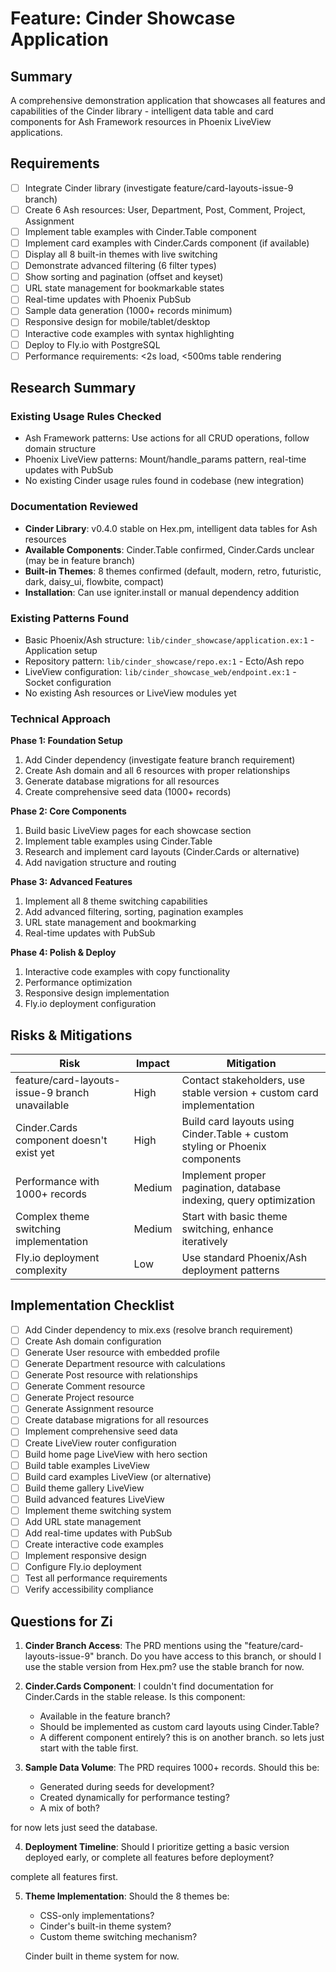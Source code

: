 # Feature: Cinder Showcase Application

## Summary

A comprehensive demonstration application that showcases all features and capabilities of the Cinder library - intelligent data table and card components for Ash Framework resources in Phoenix LiveView applications.

## Requirements

- [ ] Integrate Cinder library (investigate feature/card-layouts-issue-9 branch)
- [ ] Create 6 Ash resources: User, Department, Post, Comment, Project, Assignment
- [ ] Implement table examples with Cinder.Table component
- [ ] Implement card examples with Cinder.Cards component (if available)
- [ ] Display all 8 built-in themes with live switching
- [ ] Demonstrate advanced filtering (6 filter types)
- [ ] Show sorting and pagination (offset and keyset)
- [ ] URL state management for bookmarkable states
- [ ] Real-time updates with Phoenix PubSub
- [ ] Sample data generation (1000+ records minimum)
- [ ] Responsive design for mobile/tablet/desktop
- [ ] Interactive code examples with syntax highlighting
- [ ] Deploy to Fly.io with PostgreSQL
- [ ] Performance requirements: <2s load, <500ms table rendering

## Research Summary

### Existing Usage Rules Checked

- Ash Framework patterns: Use actions for all CRUD operations, follow domain structure
- Phoenix LiveView patterns: Mount/handle_params pattern, real-time updates with PubSub
- No existing Cinder usage rules found in codebase (new integration)

### Documentation Reviewed

- **Cinder Library**: v0.4.0 stable on Hex.pm, intelligent data tables for Ash resources
- **Available Components**: Cinder.Table confirmed, Cinder.Cards unclear (may be in feature branch)
- **Built-in Themes**: 8 themes confirmed (default, modern, retro, futuristic, dark, daisy_ui, flowbite, compact)
- **Installation**: Can use igniter.install or manual dependency addition

### Existing Patterns Found

- Basic Phoenix/Ash structure: `lib/cinder_showcase/application.ex:1` - Application setup
- Repository pattern: `lib/cinder_showcase/repo.ex:1` - Ecto/Ash repo
- LiveView configuration: `lib/cinder_showcase_web/endpoint.ex:1` - Socket configuration
- No existing Ash resources or LiveView modules yet

### Technical Approach

**Phase 1: Foundation Setup**

1. Add Cinder dependency (investigate feature branch requirement)
2. Create Ash domain and all 6 resources with proper relationships
3. Generate database migrations for all resources
4. Create comprehensive seed data (1000+ records)

**Phase 2: Core Components**

1. Build basic LiveView pages for each showcase section
2. Implement table examples using Cinder.Table
3. Research and implement card layouts (Cinder.Cards or alternative)
4. Add navigation structure and routing

**Phase 3: Advanced Features**

1. Implement all 8 theme switching capabilities
2. Add advanced filtering, sorting, pagination examples
3. URL state management and bookmarking
4. Real-time updates with PubSub

**Phase 4: Polish & Deploy**

1. Interactive code examples with copy functionality
2. Performance optimization
3. Responsive design implementation
4. Fly.io deployment configuration

## Risks & Mitigations

| Risk                                            | Impact | Mitigation                                                                   |
| ----------------------------------------------- | ------ | ---------------------------------------------------------------------------- |
| feature/card-layouts-issue-9 branch unavailable | High   | Contact stakeholders, use stable version + custom card implementation        |
| Cinder.Cards component doesn't exist yet        | High   | Build card layouts using Cinder.Table + custom styling or Phoenix components |
| Performance with 1000+ records                  | Medium | Implement proper pagination, database indexing, query optimization           |
| Complex theme switching implementation          | Medium | Start with basic theme switching, enhance iteratively                        |
| Fly.io deployment complexity                    | Low    | Use standard Phoenix/Ash deployment patterns                                 |

## Implementation Checklist

- [ ] Add Cinder dependency to mix.exs (resolve branch requirement)
- [ ] Create Ash domain configuration
- [ ] Generate User resource with embedded profile
- [ ] Generate Department resource with calculations
- [ ] Generate Post resource with relationships
- [ ] Generate Comment resource
- [ ] Generate Project resource
- [ ] Generate Assignment resource
- [ ] Create database migrations for all resources
- [ ] Implement comprehensive seed data
- [ ] Create LiveView router configuration
- [ ] Build home page LiveView with hero section
- [ ] Build table examples LiveView
- [ ] Build card examples LiveView (or alternative)
- [ ] Build theme gallery LiveView
- [ ] Build advanced features LiveView
- [ ] Implement theme switching system
- [ ] Add URL state management
- [ ] Add real-time updates with PubSub
- [ ] Create interactive code examples
- [ ] Implement responsive design
- [ ] Configure Fly.io deployment
- [ ] Test all performance requirements
- [ ] Verify accessibility compliance

## Questions for Zi

1. **Cinder Branch Access**: The PRD mentions using the "feature/card-layouts-issue-9" branch. Do you have access to this branch, or should I use the stable version from Hex.pm?
   use the stable branch for now.

2. **Cinder.Cards Component**: I couldn't find documentation for Cinder.Cards in the stable release. Is this component:

   - Available in the feature branch?
   - Should be implemented as custom card layouts using Cinder.Table?
   - A different component entirely?
     this is on another branch. so lets just start with the table first.

3. **Sample Data Volume**: The PRD requires 1000+ records. Should this be:

   - Generated during seeds for development?
   - Created dynamically for performance testing?
   - A mix of both?

for now lets just seed the database.

4. **Deployment Timeline**: Should I prioritize getting a basic version deployed early, or complete all features before deployment?

complete all features first.

5. **Theme Implementation**: Should the 8 themes be:

   - CSS-only implementations?
   - Cinder's built-in theme system?
   - Custom theme switching mechanism?

   Cinder built in theme system for now.
